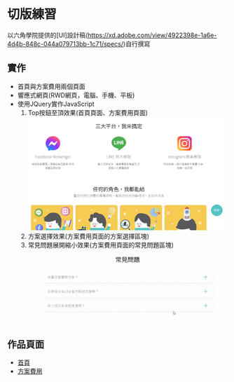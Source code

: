 # 切版練習
以六角學院提供的[UI]設計稿(https://xd.adobe.com/view/4922398e-1a6e-4d4b-848c-044a079713bb-1c71/specs/)自行撰寫
## 實作
- 首頁與方案費用兩個頁面
- 響應式網頁(RWD網頁，電腦、手機、平板)
- 使用JQuery實作JavaScript
   1. Top按鈕至頂效果(首頁頁面、方案費用頁面) ![image](https://github.com/jim255060/chatTalker/blob/main/top%E8%87%B3%E9%A0%82%E6%8C%89%E9%88%95.gif)
   1. 方案選擇效果(方案費用頁面的方案選擇區塊)
   1. 常見問題展開縮小效果(方案費用頁面的常見問題區塊) ![image](https://github.com/jim255060/chatTalker/blob/main/%E5%B8%B8%E8%A6%8B%E5%95%8F%E9%A1%8C%E6%91%BA%E7%96%8A%E6%95%88%E6%9E%9C.gif)
## 作品頁面
 - [首頁](https://jim255060.github.io/chatTalker/home.html)
 - [方案費用](https://jim255060.github.io/chatTalker/program.html)
